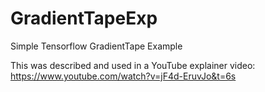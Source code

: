 # GradientTapeExp
 Simple Tensorflow GradientTape Example

This was described and used in a YouTube explainer video:  https://www.youtube.com/watch?v=jF4d-EruvJo&t=6s
